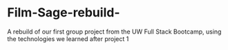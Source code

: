 # Film-Sage-rebuild-
A rebuild of our first group project from the UW Full Stack Bootcamp, using the technologies we learned after project 1
